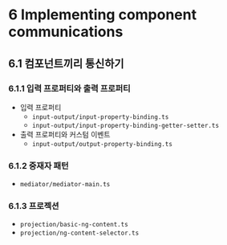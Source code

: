 # 6 Implementing component communications

## 6.1 컴포넌트끼리 통신하기

### 6.1.1 입력 프로퍼티와 출력 프로퍼티

- 입력 프로퍼티
  - `input-output/input-property-binding.ts`
  - `input-output/input-property-binding-getter-setter.ts`
- 출력 프로퍼티와 커스텀 이벤트
  - `input-output/output-property-binding.ts`

### 6.1.2 중재자 패턴
- `mediator/mediator-main.ts`

### 6.1.3 프로젝션
- `projection/basic-ng-content.ts`
- `projection/ng-content-selector.ts`
